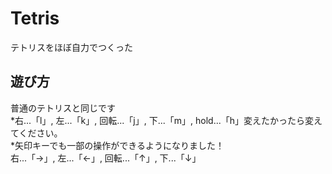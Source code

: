 # Tetris  
テトリスをほぼ自力でつくった  

## 遊び方  
普通のテトリスと同じです  
*右...「l」, 左...「k」, 回転...「j」, 下...「m」, hold...「h」変えたかったら変えてください。  
*矢印キーでも一部の操作ができるようになりました！  
右...「→」, 左...「←」, 回転...「↑」, 下...「↓」  